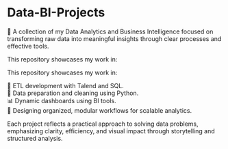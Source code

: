 # Data-BI-Projects
🚀 A collection of my Data Analytics and Business Intelligence focused on transforming raw data into meaningful insights through clear processes and effective tools.

This repository showcases my work in:

This repository showcases my work in:

🔄 ETL development with Talend and SQL.  
🧼 Data preparation and cleaning using Python.  
📊 Dynamic dashboards using BI tools.  
🧭 Designing organized, modular workflows for scalable analytics.  

Each project reflects a practical approach to solving data problems, emphasizing clarity, efficiency, and visual impact through storytelling and structured analysis.

